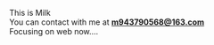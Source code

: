This is Milk<br>
You can contact with me at <b>m943790568@163.com</b><br>
Focusing on web now....<br>

<!---
Milk0217/Milk0217 is a ✨ special ✨ repository because its `README.md` (this file) appears on your GitHub profile.
You can click the Preview link to take a look at your changes.
--->
